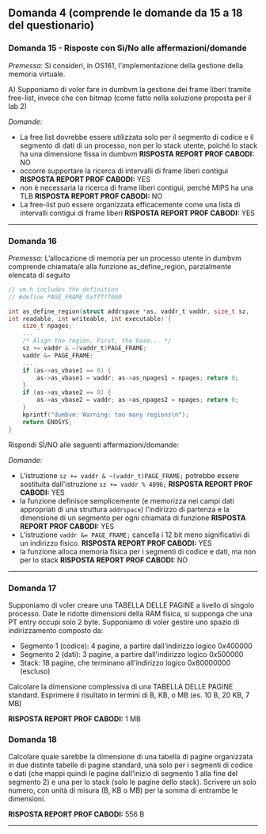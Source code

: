 ## Domanda 4 (comprende le domande da 15 a 18 del questionario)

### Domanda 15 - Risposte con Sì/No alle affermazioni/domande

_Premessa:_
Si consideri, in OS161, l'implementazione della gestione della memoria virtuale.

A) Supponiamo di voler fare in dumbvm la gestione dei frame liberi tramite free-list, invece che con bitmap
(come fatto nella soluzione proposta per il lab 2)

_Domande:_
* La free list dovrebbe essere utilizzata solo per il segmento di codice e il segmento di dati di un processo, non per
  lo stack utente, poiché lo stack ha una dimensione fissa in dumbvm **RISPOSTA REPORT PROF CABODI:** NO
* occorre supportare la ricerca di intervalli di frame liberi contigui **RISPOSTA REPORT PROF CABODI:** YES
* non è necessaria la ricerca di frame liberi contigui, perché MIPS ha una TLB **RISPOSTA REPORT PROF CABODI:** NO
* La free-list può essere organizzata efficacemente come una lista di intervalli contigui di frame liberi **RISPOSTA REPORT PROF CABODI:** YES

---

### Domanda 16

_Premessa:_
L’allocazione di memoria per un processo utente in dumbvm comprende chiamata/e alla funzione as_define_region,
parzialmente elencata di seguito
```c
// vm.h includes the definition
// #define PAGE_FRAME 0xfffff000

int as_define_region(struct addrspace *as, vaddr_t vaddr, size_t sz,
int readable, int writeable, int executable) {
    size_t npages;
    ...
    /* Align the region. First, the base... */
    sz += vaddr & ~(vaddr_t)PAGE_FRAME;
    vaddr &= PAGE_FRAME;
    ...
    if (as->as_vbase1 == 0) {
        as->as_vbase1 = vaddr; as->as_npages1 = npages; return 0;
    } 
    if (as->as_vbase2 == 0) {
        as->as_vbase2 = vaddr; as->as_npages2 = npages; return 0;
    } 
    kprintf("dumbvm: Warning: too many regions\n");
    return ENOSYS;
}
```
Rispondi SÌ/NO alle seguenti affermazioni/domande:

_Domande:_
* L'istruzione `sz += vaddr & ~(vaddr_t)PAGE_FRAME;` potrebbe essere sostituita dall'istruzione `sz += vaddr % 4096;` **RISPOSTA REPORT PROF CABODI:** YES
* la funzione definisce semplicemente (e memorizza nei campi dati appropriati di una struttura `addrspace`) l'indirizzo
  di partenza e la dimensione di un segmento per ogni chiamata di funzione **RISPOSTA REPORT PROF CABODI:** YES
* L'istruzione `vaddr &= PAGE_FRAME;` cancella i 12 bit meno significativi di un indirizzo fisico. **RISPOSTA REPORT PROF CABODI:** YES
* la funzione alloca memoria fisica per i segmenti di codice e dati, ma non per lo stack **RISPOSTA REPORT PROF CABODI:** NO

---

### Domanda 17

Supponiamo di voler creare una TABELLA DELLE PAGINE a livello di singolo processo. Date le ridotte dimensioni della
RAM fisica, si supponga che una PT entry occupi solo 2 byte. Supponiamo di voler gestire uno spazio di indirizzamento
composto da:
* Segmento 1 (codice): 4 pagine, a partire dall'indirizzo logico $0x400000$
* Segmento 2 (dati): 3 pagine, a partire dall'indirizzo logico $0x500000$
* Stack: 18 pagine, che terminano all'indirizzo logico $0x80000000$ (escluso)

Calcolare la dimensione complessiva di una TABELLA DELLE PAGINE standard.
Esprimere il risultato in termini di B, KB, o MB (es. 10 B, 20 KB, 7 MB)

**RISPOSTA REPORT PROF CABODI:** 1 MB

### Domanda 18

Calcolare quale sarebbe la dimensione di una tabella di pagine organizzata in due distinte tabelle di pagine
standard, una solo per i segmenti di codice e dati (che mappi quindi le pagine dall’inizio di segmento 1 alla
fine del segmento 2) e una per lo stack (solo le pagine dello stack). Scrivere un solo numero, con unità di
misura (B, KB o MB) per la somma di entrambe le dimensioni.

**RISPOSTA REPORT PROF CABODI:** 556 B

---
